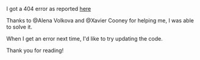 I got a 404 error as reported [here](https://chat.zulip.org/#narrow/stream/GCI.20help/subject/message.20info.20bot/near/391128)

Thanks to @Alena Volkova and @Xavier Cooney for helping me, I was able to solve it.

When I get an error next time, I'd like to try updating the code.

Thank you for reading!
